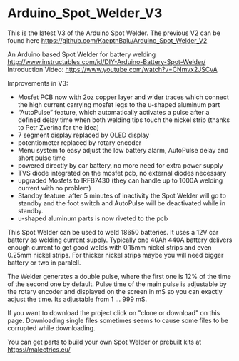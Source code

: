 # Arduino_Spot_Welder_V3

This is the latest V3 of the Arduino Spot Welder. The previous V2 can be found here https://github.com/KaeptnBalu/Arduino_Spot_Welder_V2

An Arduino based Spot Welder for battery welding http://www.instructables.com/id/DIY-Arduino-Battery-Spot-Welder/
Introduction Video: https://www.youtube.com/watch?v=CNmvx2JSCvA

Improvements in V3:

- Mosfet PCB now with 2oz copper layer and wider traces which connect the high current carrying mosfet legs to the u-shaped aluminum part
- “AutoPulse” feature, which automatically activates a pulse after a defined delay time when both welding tips touch the nickel strip (thanks to Petr Zverina for the idea)
- 7 segment display replaced by OLED display
- potentiometer replaced by rotary encoder
- Menu system to easy adjust the low battery alarm, AutoPulse delay and short pulse time
- powered directly by car battery, no more need for extra power supply
- TVS diode integrated on the mosfet pcb, no external diodes necessary
- upgraded Mosfets to IRFB7430 (they can handle up to 1000A welding current with no problem)
- Standby feature: after 5 minutes of inactivity the Spot Welder will go to standby and the foot switch and AutoPulse will be deactivated while in standby.
- u-shaped aluminum parts is now riveted to the pcb


This Spot Welder can be used to weld 18650 batteries. It uses a 12V car battery as welding current supply. Typically one 40Ah 440A battery delivers enough current to get good welds with 0.15mm nickel strips and even 0.25mm nickel strips. For thicker nickel strips maybe you will need bigger battery or two in paralell.

The Welder generates a double pulse, where the first one is 12% of the time of the second one by default. Pulse time of the main pulse is adjustable by the rotary encoder and displayed on the screen in mS so you can exactly adjust the time. Its adjustable from 1 … 999 mS.

If you want to download the project click on "clone or download" on this page. Downloading single files sometimes seems to cause some files to be corrupted while downloading.

You can get parts to build your own Spot Welder or prebuilt kits at https://malectrics.eu/
